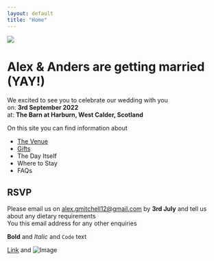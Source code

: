 ```yaml
---
layout: default
title: "Home"
---
```

<a href="https://lh3.googleusercontent.com/F67FZavXFOAZm7Rwq_YNZkg-QuUnfegMOw_r3aishMDgW8R_qac7v2eLqmp6fNFtSa8xutwkH3WB5jRNVzl8XhAKejgoV_9F02yxut9aMOX0O6blXP_bBpEyV-kMakV7OrBLUIJBYQ=w2400?source=screenshot.guru"> <img src="https://lh3.googleusercontent.com/F67FZavXFOAZm7Rwq_YNZkg-QuUnfegMOw_r3aishMDgW8R_qac7v2eLqmp6fNFtSa8xutwkH3WB5jRNVzl8XhAKejgoV_9F02yxut9aMOX0O6blXP_bBpEyV-kMakV7OrBLUIJBYQ=w600-h315-p-k" /> </a>

# Alex & Anders are getting married (YAY!)
We excited to see you to celebrate our wedding with you<br/>
on: **3rd September 2022**<br/>
at: **The Barn at Harburn, West Calder, Scotland**

On this site you can find information about
- [The Venue](venue.md)
- [Gifts](gifts.md)
- The Day Itself
- Where to Stay
- FAQs

## RSVP
Please email us on alex.gmitchell12@gmail.com by **3rd July** and tell us about any dietary requirements<br/>
You this email address for any other enquiries

**Bold** and _Italic_ and `Code` text

[Link](url) and ![Image](src)
```

